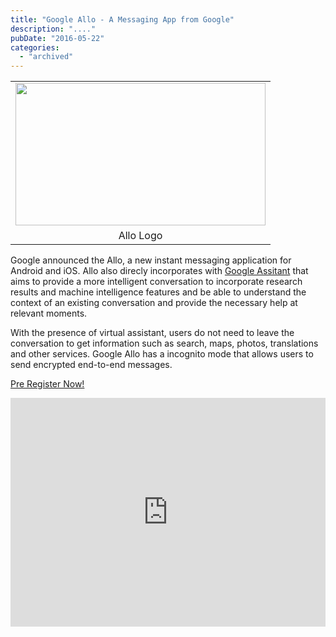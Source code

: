 ```yaml
---
title: "Google Allo - A Messaging App from Google"
description: "...."
pubDate: "2016-05-22"
categories: 
  - "archived"
---
```


<table align="center" cellpadding="0" cellspacing="0" style="margin-left: auto; margin-right: auto; text-align: center;"><tbody><tr><td style="text-align: center;"><a href="https://2.bp.blogspot.com/-jmwkNy6xZw4/V0GNQ5HvR2I/AAAAAAAAC_E/5Nn89koL8_gEyHh1Omge9QqvDlslF8vyQCLcB/s1600/allo_logo.png" style="margin-left: auto; margin-right: auto;"><img border="0" height="228" src="images/allo_logo.png" width="400"></a></td></tr><tr><td style="text-align: center;">Allo Logo</td></tr></tbody></table>

  

Google announced the Allo, a new instant messaging application for Android and iOS. Allo also direcly incorporates with [Google Assitant](http://www.buddhilive.com/2016/05/google-assistant-virtual-assistant-with.html) that aims to provide a more intelligent conversation to incorporate research results and machine intelligence features and be able to understand the context of an existing conversation and provide the necessary help at relevant moments.

  

With the presence of virtual assistant, users do not need to leave the conversation to get information such as search, maps, photos, translations and other services. Google Allo has a incognito mode that allows users to send encrypted end-to-end messages.

  

[Pre Register Now!](https://play.google.com/store/apps/details?id=com.google.android.apps.fireball&hl=en)

  

<iframe allowfullscreen data-thumbnail-src="https://i.ytimg.com/vi/fCYT43qVsSA/0.jpg" frameborder="0" height="366" src="https://www.youtube.com/embed/fCYT43qVsSA?feature=player_embedded" width="100%"></iframe>
